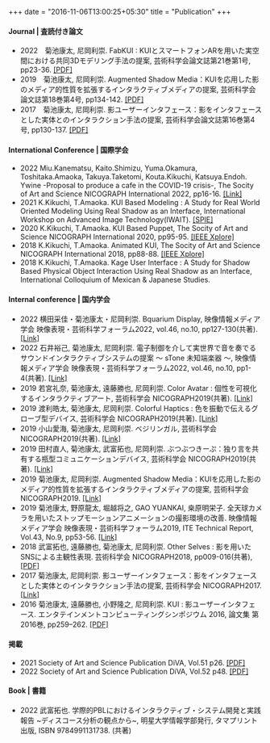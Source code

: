 +++
date = "2016-11-06T13:00:25+05:30"
title = "Publication"
+++


#### Journal | 査読付き論文
- 2022　菊池康太, 尼岡利崇. FabKUI : KUIとスマートフォンARを用いた実空間における共同3Dモデリング手法の提案, 芸術科学会論文誌第21巻第1号, pp23-36. <a href="https://www.art-science.org/journal/v21n1/v21n1pp23/artsci-v21n1pp23.pdf" target="_blank">[PDF]</a>
- 2019　菊池康太, 尼岡利崇. Augmented Shadow Media：KUIを応用した影のメディア的性質を拡張するインタラクティブメディアの提案, 芸術科学会論文誌第18巻第4号, pp134-142. <a href="rt-science.org/journal/v18n4/v18n4pp134/artsci-v18n4pp134.pdf" target="_blank">[PDF]</a>
- 2017　菊池康太, 尼岡利崇. 影ユーザーインタフェース：影をインタフェースとした実体とのインタラクション手法の提案, 芸術科学会論文誌第16巻第4号, pp130-137. <a href="https://www.art-science.org/journal/v16n4/v16n4pp130/artsci-v16n4pp130.pdf" target="_blank">[PDF]</a>

#### International Conference | 国際学会
- 2022 Miu.Kanematsu, Kaito.Shimizu, Yuma.Okamura, Toshitaka.Amaoka, Takuya.Taketomi, Kouta.Kikuchi, Katsuya.Endoh. Ywine -Proposal to produce a cafe in the COVID-19 crisis-, The Socity of Art and Science NICOGRAPH International 2022, pp16-16. <a href="https://www.art-science.org/nicograph/nicoint2022/index.html" target="_blank">[Link]</a>
- 2021 K.Kikuchi, T.Amaoka. KUI Based Modeling : A Study for Real World Oriented Modeling Using Real Shadow as an Interface, International Workshop on Advanced Image Technology(IWAIT). <a href="https://www.spiedigitallibrary.org/conference-proceedings-of-spie/11766/117661R/KUI-based-modeling--a-study-for-real-world-oriented/10.1117/12.2591011.short?SSO=1" target="_blank">[SPIE]</a>
- 2020 K.Kikuchi, T.Amaoka. KUI Based Puppet, The Socity of Art and Science NICOGRAPH International 2020, pp95-95. <a href="https://ieeexplore.ieee.org/document/9122370" target="_blank">[IEEE Xplore]</a>
- 2018 K.Kikuchi, T.Amaoka. Animated KUI, The Socity of Art and Science NICOGRAPH International 2018, pp88-88. <a href="https://ieeexplore.ieee.org/document/8444807" target="_blank">[IEEE Xplore]</a>
- 2018 K.Kikuchi, T.Amaoka. Kage User Interface : A Study for Shadow Based Physical Object Interaction Using Real Shadow as an Interface, International Colloquium of Mexican & Japanese Studies.

<!-- #### Domestic conference | 国内学会 -->
#### Internal conference | 国内学会
- 2022 横田采佳・菊池康太・尼岡利崇. Bquarium Display, 映像情報メディア学会 映像表現・芸術科学フォーラム2022, vol.46, no.10, pp127-130(共著). <a href="https://www.ite.or.jp/ken/paper/20220308DA9u/" target="_blank">[Link]</a>
- 2022 石井裕己, 菊池康太, 尼岡利崇. 電子制御を介して実世界で音を奏でるサウンドインタラクティブシステムの提案 ～ sTone 未知端楽器 ～, 映像情報メディア学会 映像表現・芸術科学フォーラム2022, vol.46, no.10, pp1-4(共著). <a href="https://www.ite.or.jp/ken/paper/20220308hA9u/" target="_blank">[Link]</a>
- 2019 若宮礼奈, 菊池康太, 遠藤勝也, 尼岡利崇. Color Avatar : 個性を可視化するインタラクティブアート, 芸術科学会 NICOGRAPH2019(共著). <a href="https://www.art-science.org/nicograph/nico2019/program.html" target="_blank">[Link]</a>
- 2019 渡利皓太, 菊池康太, 尼岡利崇. Colorful Haptics : 色を振動で伝えるグローブ型デバイス, 芸術科学会 NICOGRAPH2019(共著). <a href="https://www.art-science.org/nicograph/nico2019/program.html" target="_blank">[Link]</a>
- 2019 小山愛海, 菊池康太, 尼岡利崇. ベジリンガル, 芸術科学会 NICOGRAPH2019(共著). <a href="https://www.art-science.org/nicograph/nico2019/program.html" target="_blank">[Link]</a>
- 2019 田村直人, 菊池康太, 武富拓也, 尼岡利崇. ぶつぶつきーぷ：独り言を共有する瓶型コミュニケーションデバイス, 芸術科学会 NICOGRAPH2019(共著). <a href="https://www.art-science.org/nicograph/nico2019/program.html" target="_blank">[Link]</a>
- 2019 菊池康太, 尼岡利崇. Augmented Shadow Media：KUIを応用した影のメディア的性質を拡張するインタラクティブメディアの提案, 芸術科学会 NICOGRAPH2019. <a href="https://www.art-science.org/nicograph/nico2019/" target="_blank">[Link]</a>
- 2019 菊池康太, 野原龍太, 堀越将之, GAO YUANKAI, 桒原明栄子. 全天球カメラを用いたストップモーションアニメーションの撮影環境の改善. 映像情報メディア学会 映像表現・芸術科学フォーラム2019, ITE Technical Report, Vol.43, No.9, pp53-56. <a href="https://www.ite.or.jp/ken/paper/20190312uA7H/" target="_blank">[Link]</a>
- 2018 武富拓也, 遠藤勝也, 菊池康太, 尼岡利崇. Other Selves : 影を用いたSNSによる主観性表現. 芸術科学会 NICOGRAPH2018, pp009-016(共著), <a href="https://assets.ctfassets.net/jpru9tuejkni/5VGEqC9lYBslM2eLweLyjV/ea9f649e7f5ed4935f1016d4efb53104/OtherSelves.pdf" target="_blank">[PDF]</a>
- 2017 菊池康太, 尼岡利崇. 影ユーザーインタフェース：影をインタフェースとした実体とのインタラクション手法の提案, 芸術科学会 NICOGRAPH2017. <a href="https://art-science.org/nicograph/nico2017" target="_blank">[Link]</a>
- 2016 菊池康太, 遠藤勝也, 小野隆之, 尼岡利崇. KUI : 影ユーザーインタフェース. エンタテインメントコンピューティングシンポジウム 2016, 論文集 第2016巻, pp259–262. <a href="https://downloads.ctfassets.net/jpru9tuejkni/5gBe1swAGQoETz0MlfW1uS/e128222d89e63b6bfaeea0dafd026166/KUI.pdf" target="_blank">[PDF]</a>


#### 掲載
- 2021 Society of Art and Science Publication DiVA, Vol.51 p26. <a href="https://art-science.org/diva/pdf/diva51-hq.pdf#page=26" target="_blank">[PDF]</a>
- 2022 Society of Art and Science Publication DiVA, Vol.52 p48. <a href="https://art-science.org/diva/pdf/diva52-hq.pdf#page=50" target="_blank">[PDF]</a>

#### Book | 書籍
- 2022 武富拓也. 学際的PBLにおけるインタラクティブ・システム開発と実践報告 ~ディスコース分析の観点から~, 明星大学情報学部発行, タマプリント出版, ISBN 9784991131738. (共著)
